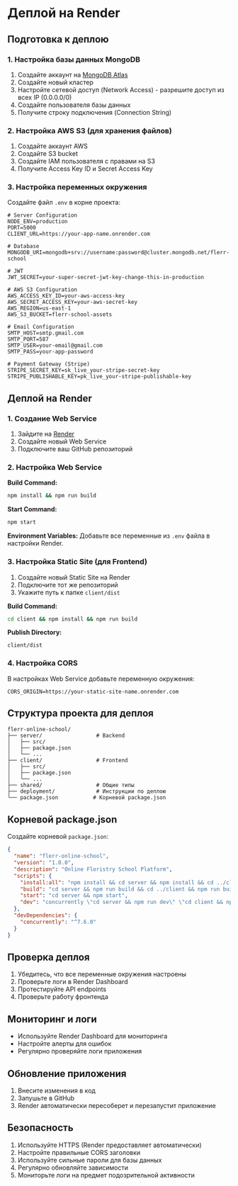 # Деплой на Render

## Подготовка к деплою

### 1. Настройка базы данных MongoDB

1. Создайте аккаунт на [MongoDB Atlas](https://www.mongodb.com/atlas)
2. Создайте новый кластер
3. Настройте сетевой доступ (Network Access) - разрешите доступ из всех IP (0.0.0.0/0)
4. Создайте пользователя базы данных
5. Получите строку подключения (Connection String)

### 2. Настройка AWS S3 (для хранения файлов)

1. Создайте аккаунт AWS
2. Создайте S3 bucket
3. Создайте IAM пользователя с правами на S3
4. Получите Access Key ID и Secret Access Key

### 3. Настройка переменных окружения

Создайте файл `.env` в корне проекта:

```env
# Server Configuration
NODE_ENV=production
PORT=5000
CLIENT_URL=https://your-app-name.onrender.com

# Database
MONGODB_URI=mongodb+srv://username:password@cluster.mongodb.net/flerr-school

# JWT
JWT_SECRET=your-super-secret-jwt-key-change-this-in-production

# AWS S3 Configuration
AWS_ACCESS_KEY_ID=your-aws-access-key
AWS_SECRET_ACCESS_KEY=your-aws-secret-key
AWS_REGION=us-east-1
AWS_S3_BUCKET=flerr-school-assets

# Email Configuration
SMTP_HOST=smtp.gmail.com
SMTP_PORT=587
SMTP_USER=your-email@gmail.com
SMTP_PASS=your-app-password

# Payment Gateway (Stripe)
STRIPE_SECRET_KEY=sk_live_your-stripe-secret-key
STRIPE_PUBLISHABLE_KEY=pk_live_your-stripe-publishable-key
```

## Деплой на Render

### 1. Создание Web Service

1. Зайдите на [Render](https://render.com)
2. Создайте новый Web Service
3. Подключите ваш GitHub репозиторий

### 2. Настройка Web Service

**Build Command:**
```bash
npm install && npm run build
```

**Start Command:**
```bash
npm start
```

**Environment Variables:**
Добавьте все переменные из `.env` файла в настройки Render.

### 3. Настройка Static Site (для Frontend)

1. Создайте новый Static Site на Render
2. Подключите тот же репозиторий
3. Укажите путь к папке `client/dist`

**Build Command:**
```bash
cd client && npm install && npm run build
```

**Publish Directory:**
```
client/dist
```

### 4. Настройка CORS

В настройках Web Service добавьте переменную окружения:
```
CORS_ORIGIN=https://your-static-site-name.onrender.com
```

## Структура проекта для деплоя

```
flerr-online-school/
├── server/                 # Backend
│   ├── src/
│   ├── package.json
│   └── ...
├── client/                 # Frontend
│   ├── src/
│   ├── package.json
│   └── ...
├── shared/                 # Общие типы
├── deployment/             # Инструкции по деплою
└── package.json           # Корневой package.json
```

## Корневой package.json

Создайте корневой `package.json`:

```json
{
  "name": "flerr-online-school",
  "version": "1.0.0",
  "description": "Online Floristry School Platform",
  "scripts": {
    "install:all": "npm install && cd server && npm install && cd ../client && npm install",
    "build": "cd server && npm run build && cd ../client && npm run build",
    "start": "cd server && npm start",
    "dev": "concurrently \"cd server && npm run dev\" \"cd client && npm run dev\""
  },
  "devDependencies": {
    "concurrently": "^7.6.0"
  }
}
```

## Проверка деплоя

1. Убедитесь, что все переменные окружения настроены
2. Проверьте логи в Render Dashboard
3. Протестируйте API endpoints
4. Проверьте работу фронтенда

## Мониторинг и логи

- Используйте Render Dashboard для мониторинга
- Настройте алерты для ошибок
- Регулярно проверяйте логи приложения

## Обновление приложения

1. Внесите изменения в код
2. Запушьте в GitHub
3. Render автоматически пересоберет и перезапустит приложение

## Безопасность

1. Используйте HTTPS (Render предоставляет автоматически)
2. Настройте правильные CORS заголовки
3. Используйте сильные пароли для базы данных
4. Регулярно обновляйте зависимости
5. Мониторьте логи на предмет подозрительной активности 